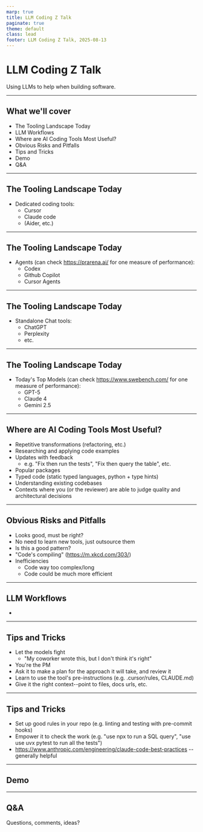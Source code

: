 ```yaml
---
marp: true
title: LLM Coding Z Talk
paginate: true
theme: default
class: lead
footer: LLM Coding Z Talk, 2025-08-13
---
```


# LLM Coding Z Talk

Using LLMs to help when building software.

---

## What we'll cover

- The Tooling Landscape Today
- LLM Workflows
- Where are AI Coding Tools Most Useful?
- Obvious Risks and Pitfalls
- Tips and Tricks
- Demo
- Q&A

---

## The Tooling Landscape Today

- Dedicated coding tools:
    - Cursor
    - Claude code
    - (Aider, etc.)


---

## The Tooling Landscape Today

- Agents (can check https://prarena.ai/ for one measure of performance):
    - Codex
    - Github Copilot
    - Cursor Agents

---

## The Tooling Landscape Today

- Standalone Chat tools:
    - ChatGPT
    - Perplexity
    - etc.

---

## The Tooling Landscape Today

- Today's Top Models (can check https://www.swebench.com/ for one measure of performance):
    - GPT-5
    - Claude 4
    - Gemini 2.5

---

## Where are AI Coding Tools Most Useful?

* Repetitive transformations (refactoring, etc.)
* Researching and applying code examples
* Updates with feedback
    - e.g. "Fix then run the tests", "Fix then query the table", etc.
* Popular packages
* Typed code (static typed languages, python + type hints)
* Understanding existing codebases
* Contexts where you (or the reviewer) are able to judge quality and architectural decisions

---

## Obvious Risks and Pitfalls

* Looks good, must be right?
* No need to learn new tools, just outsource them
* Is this a good pattern?
* "Code's compiling" (https://m.xkcd.com/303/)
* Inefficiencies
    - Code way too complex/long
    - Code could be much more efficient

---

## LLM Workflows

-

---

## Tips and Tricks

* Let the models fight
    -  "My coworker wrote this, but I don't think it's right"
* You're the PM
* Ask it to make a plan for the approach it will take, and review it
* Learn to use the tool's pre-instructions (e.g. .cursor/rules, CLAUDE.md)
* Give it the right context--point to files, docs urls, etc.

---

## Tips and Tricks

* Set up good rules in your repo (e.g. linting and testing with pre-commit hooks)
* Empower it to check the work (e.g. "use npx <tool> to run a SQL query", "use use uvx pytest to run all the tests")
* https://www.anthropic.com/engineering/claude-code-best-practices -- generally helpful

---

## Demo


---

## Q&A

Questions, comments, ideas?
